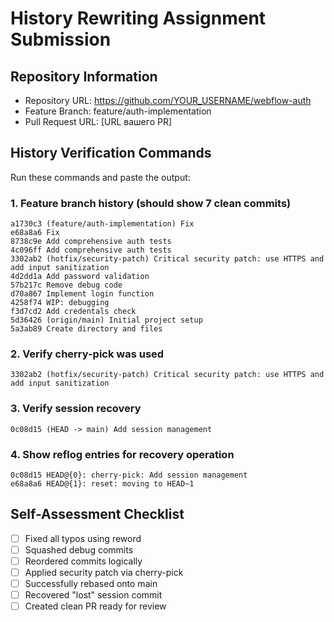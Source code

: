# History Rewriting Assignment Submission

## Repository Information
- Repository URL: https://github.com/YOUR_USERNAME/webflow-auth
- Feature Branch: feature/auth-implementation
- Pull Request URL: [URL вашего PR]

## History Verification Commands

Run these commands and paste the output:

### 1. Feature branch history (should show 7 clean commits)
```
a1730c3 (feature/auth-implementation) Fix
e68a8a6 Fix
8738c9e Add comprehensive auth tests
4c096ff Add comprehensive auth tests
3302ab2 (hotfix/security-patch) Critical security patch: use HTTPS and add input sanitization
4d2dd1a Add password validation
57b217c Remove debug code
d70a867 Implement login function
4258f74 WIP: debugging
f3d7cd2 Add credentals check
5d36426 (origin/main) Initial project setup
5a3ab89 Create directory and files

```

### 2. Verify cherry-pick was used
```
3302ab2 (hotfix/security-patch) Critical security patch: use HTTPS and add input sanitization

```

### 3. Verify session recovery
```
0c08d15 (HEAD -> main) Add session management

```

### 4. Show reflog entries for recovery operation
```
0c08d15 HEAD@{0}: cherry-pick: Add session management
e68a8a6 HEAD@{1}: reset: moving to HEAD~1

```

## Self-Assessment Checklist
- [ ] Fixed all typos using reword
- [ ] Squashed debug commits  
- [ ] Reordered commits logically
- [ ] Applied security patch via cherry-pick
- [ ] Successfully rebased onto main
- [ ] Recovered "lost" session commit
- [ ] Created clean PR ready for review
